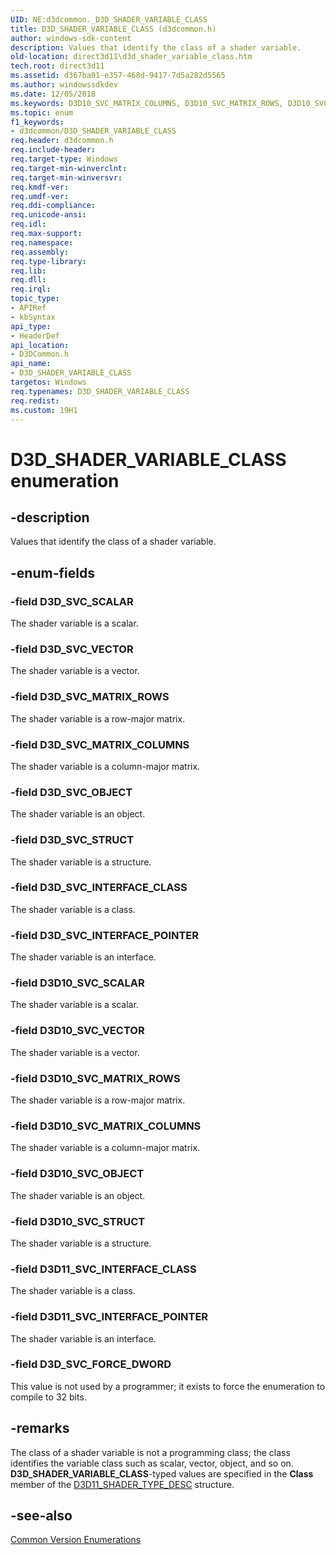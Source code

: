```yaml
---
UID: NE:d3dcommon._D3D_SHADER_VARIABLE_CLASS
title: D3D_SHADER_VARIABLE_CLASS (d3dcommon.h)
author: windows-sdk-content
description: Values that identify the class of a shader variable.
old-location: direct3d11\d3d_shader_variable_class.htm
tech.root: direct3d11
ms.assetid: d367ba01-e357-468d-9417-7d5a282d5565
ms.author: windowssdkdev
ms.date: 12/05/2018
ms.keywords: D3D10_SVC_MATRIX_COLUMNS, D3D10_SVC_MATRIX_ROWS, D3D10_SVC_OBJECT, D3D10_SVC_SCALAR, D3D10_SVC_STRUCT, D3D10_SVC_VECTOR, D3D11_SVC_INTERFACE_CLASS, D3D11_SVC_INTERFACE_POINTER, D3D_SHADER_VARIABLE_CLASS, D3D_SHADER_VARIABLE_CLASS enumeration [Direct3D 11], D3D_SVC_FORCE_DWORD, D3D_SVC_INTERFACE_CLASS, D3D_SVC_INTERFACE_POINTER, D3D_SVC_MATRIX_COLUMNS, D3D_SVC_MATRIX_ROWS, D3D_SVC_OBJECT, D3D_SVC_SCALAR, D3D_SVC_STRUCT, D3D_SVC_VECTOR, d3dcommon/D3D10_SVC_MATRIX_COLUMNS, d3dcommon/D3D10_SVC_MATRIX_ROWS, d3dcommon/D3D10_SVC_OBJECT, d3dcommon/D3D10_SVC_SCALAR, d3dcommon/D3D10_SVC_STRUCT, d3dcommon/D3D10_SVC_VECTOR, d3dcommon/D3D11_SVC_INTERFACE_CLASS, d3dcommon/D3D11_SVC_INTERFACE_POINTER, d3dcommon/D3D_SHADER_VARIABLE_CLASS, d3dcommon/D3D_SVC_FORCE_DWORD, d3dcommon/D3D_SVC_INTERFACE_CLASS, d3dcommon/D3D_SVC_INTERFACE_POINTER, d3dcommon/D3D_SVC_MATRIX_COLUMNS, d3dcommon/D3D_SVC_MATRIX_ROWS, d3dcommon/D3D_SVC_OBJECT, d3dcommon/D3D_SVC_SCALAR, d3dcommon/D3D_SVC_STRUCT, d3dcommon/D3D_SVC_VECTOR, direct3d11.d3d_shader_variable_class
ms.topic: enum
f1_keywords:
- d3dcommon/D3D_SHADER_VARIABLE_CLASS
req.header: d3dcommon.h
req.include-header: 
req.target-type: Windows
req.target-min-winverclnt: 
req.target-min-winversvr: 
req.kmdf-ver: 
req.umdf-ver: 
req.ddi-compliance: 
req.unicode-ansi: 
req.idl: 
req.max-support: 
req.namespace: 
req.assembly: 
req.type-library: 
req.lib: 
req.dll: 
req.irql: 
topic_type:
- APIRef
- kbSyntax
api_type:
- HeaderDef
api_location:
- D3DCommon.h
api_name:
- D3D_SHADER_VARIABLE_CLASS
targetos: Windows
req.typenames: D3D_SHADER_VARIABLE_CLASS
req.redist: 
ms.custom: 19H1
---
```


# D3D_SHADER_VARIABLE_CLASS enumeration


## -description


Values that identify the class of a shader variable.


## -enum-fields




### -field D3D_SVC_SCALAR

The shader variable is a scalar.


### -field D3D_SVC_VECTOR

The shader variable is a vector.


### -field D3D_SVC_MATRIX_ROWS

The shader variable is a row-major matrix.


### -field D3D_SVC_MATRIX_COLUMNS

The shader variable is a column-major matrix.


### -field D3D_SVC_OBJECT

The shader variable is an object.


### -field D3D_SVC_STRUCT

The shader variable is a structure.


### -field D3D_SVC_INTERFACE_CLASS

The shader variable is a class.


### -field D3D_SVC_INTERFACE_POINTER

The shader variable is an interface.


### -field D3D10_SVC_SCALAR

The shader variable is a scalar.


### -field D3D10_SVC_VECTOR

The shader variable is a vector.


### -field D3D10_SVC_MATRIX_ROWS

The shader variable is a row-major matrix.


### -field D3D10_SVC_MATRIX_COLUMNS

The shader variable is a column-major matrix.


### -field D3D10_SVC_OBJECT

The shader variable is an object.


### -field D3D10_SVC_STRUCT

The shader variable is a structure.


### -field D3D11_SVC_INTERFACE_CLASS

The shader variable is a class.


### -field D3D11_SVC_INTERFACE_POINTER

The shader variable is an interface.


### -field D3D_SVC_FORCE_DWORD

This value is not used by a programmer; it exists to force the enumeration to compile to 32 bits.


## -remarks



The class of a shader variable is not a programming class; the class identifies the variable class such as scalar, vector, object, and so on. <b>D3D_SHADER_VARIABLE_CLASS</b>-typed values are specified in the <b>Class</b> member of the <a href="https://docs.microsoft.com/windows/desktop/api/d3d11shader/ns-d3d11shader-d3d11_shader_type_desc">D3D11_SHADER_TYPE_DESC</a> structure.




## -see-also




<a href="https://docs.microsoft.com/windows/desktop/direct3d11/d3d11-graphics-reference-d3d11-common-enumerations">Common Version Enumerations</a>
 

 

